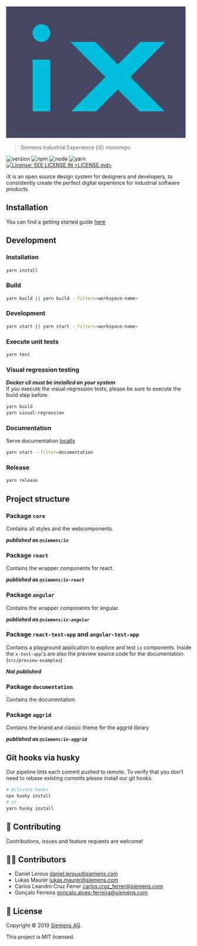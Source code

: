 <!--
SPDX-FileCopyrightText: 2022 Siemens AG

SPDX-License-Identifier: MIT
-->

![iX](./logo.svg)

> Siemens Industrial Experience (iX) monorepo

![version](https://img.shields.io/badge/version-1.0.0-green.svg)
![npm](https://img.shields.io/badge/npm-%3E%3D8.x.x-blue.svg)
![node](https://img.shields.io/badge/node-%3E%3D16.16.x-blue.svg)
![yarn](https://img.shields.io/badge/yarn->=1.x.x-blue.svg)
[![License: SEE LICENSE IN <LICENSE.md>](https://img.shields.io/badge/License-SEE%20LICENSE%20IN%20LICENSE.md-yellow.svg)](./LICENSE.md)

iX is an open source design system for designers and developers, to consistently create the perfect digital experience for industrial software products.

## Installation

You can find a getting started guide [here](https://ix.siemens.io/docs/installation/)

## Development

### Installation

```sh
yarn install
```

### Build

```sh
yarn build || yarn build --filter=<workspace-name>
```

### Development

```sh
yarn start || yarn start --filter=<workspace-name>
```

### Execute unit tests

```sh
yarn test
```

### Visual regression testing

**_Docker cli must be installed on your system_**  
If you execute the visual-regression tests, please be sure to execute the build step before.

```sh
yarn build
yarn visual-regression
```

### Documentation

Serve documentation [locally](http://localhost:3000/siemens-ix/)

```sh
yarn start --filter=documentation
```

### Release

```sh
yarn release
```

## Project structure

### Package `core`

Contains all styles and the webcomponents.

**_published as `@siemens/ix`_**

### Package `react`

Contains the wrapper components for react.

**_published as `@siemens/ix-react`_**

### Package `angular`

Contains the wrapper components for angular.

**_published as `@siemens/ix-angular`_**

### Package `react-test-app` and `angular-test-app`

Contains a playground application to explore and test `ix` components.
Inside the `x-test-app`'s are also the preview source code for the documentation. (`src/preview-examples`)

**_Not published_**

### Package `documentation`

Contains the documentation.

### Package `aggrid`

Contains the brand and classic theme for the aggrid library

**_published as `@siemens/ix-aggrid`_**

## Git hooks via husky

Our pipeline lints each commit pushed to remote. To verify that you don't need
to rebase existing commits please install our git hooks.

```sh
# Activate hooks
npx husky install
# or
yarn husky install
```

## 🤝 Contributing

Contributions, issues and feature requests are welcome!

## 👨‍💻 Contributors

- Daniel Leroux <daniel.leroux@siemens.com>
- Lukas Maurer <lukas.maurer@siemens.com>
- Carlos Leandro Cruz Ferrer <carlos.cruz_ferrer@siemens.com>
- Gonçalo Ferreira <goncalo.alves-ferreira@siemens.com>

## 📝 License

Copyright © 2019 [Siemens AG](https://www.siemens.com/).

This project is MIT licensed.
